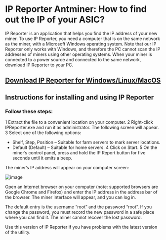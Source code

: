 # IP Reporter Antminer: How to find out the IP of your ASIC?

IP Reporter is an application that helps you find the IP address of your new miner. To use IP Reporter, you need a computer that is on the same network as the miner, with a Microsoft Windows operating system. Note that our IP Reporter only works with Windows, and therefore the PC cannot scan the IP addresses of miners using other operating systems. When your miner is connected to a power source and connected to the same network, download IP Reporter to your PC.

[Download IP Reporter for Windows/Linux/MacOS](https://github.com/10001m/antminer-ip-reporter/releases/download/IPReporter/IP.Reporter.rar)
-----------------------------------------------------------------

## Instructions for installing and using IP Reporter

### Follow these steps:
1 Extract the file to a convenient location on your computer.
2 Right-click IPReporter.exe and run it as administrator. The following screen will appear.
3 Select one of the following options:
   + Shelf, Step, Position – Suitable for farm servers to mark server locations.
   + Default (Default) – Suitable for home servers.
4 Click on Start.
5 On the miner’s control panel, press and hold the IP Report button for five seconds until it emits a beep.

The miner’s IP address will appear on your computer screen:

![image](https://user-images.githubusercontent.com/98889119/212697167-853e767d-1c08-4ac4-bef0-f6a7071f8327.png)

Open an Internet browser on your computer (note: supported browsers are Google Chrome and Firefox) and enter the IP address in the address bar of the browser. The miner interface will appear, and you can log in.

The default entry is the username “root” and the password “root”. If you change the password, you must record the new password in a safe place where you can find it. The miner cannot recover the lost password.

Use this version of IP Reporter if you have problems with the latest version of the utility.
